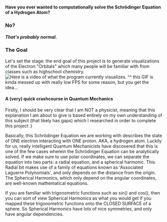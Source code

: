#### Have you ever wanted to computationally solve the Schrödinger Equation of a Hydrogen Atom?
### No?
##### That's probably normal.

### The Goal
Let's set the stage: the end goal of this project is to generate visualizations of the Electron "Orbitals" which many people will be familiar with from classes such as highschool chemistry.
![Here is a video of what the program currently visualizes.](./hydrogen-demo0.gif)
^^ this GIF is kinda messed up with really low FPS for some reason, but you get the idea...


#### A (very) quick crashcourse in Quantum Mechanics
Firstly, I should be very clear that I am NOT a physicist, meaning that this explanation I am about to give is based entirely on my own understanding of this subject (that likely has gaps) which I researched in order to complete this project :)

Basically, this Schrödinger Equation we are working with describes the state of ONE electron interacting with ONE proton. AKA, a hydrogen atom. 
Luckily for us, really intelligent Quantum Mechanicists have discovered that this is one of the few cases wherein the Schrödinger Equation can be analytically solved. If we make sure to use polar coordinates, we can 
separate the equation into two parts: a radial equation, and a spherical harmonic. This Radial bit makes use of a family of equations known as 'Associated Laguerre Polynomials', and only depends on the distance from the origin. The Spherical Harmonics, which only depend on the angular coordinates, are well-known mathematical equations. 

If you are familiar with trigonometric functions such as sin() and cos(), then you can sort of view Spherical Harmonics as what you would get if you mapped these trigonometric functions onto the CLOSED SURFACE of a sphere. So Spherical Harmonics have lots of nice symmetries, and only have angular dependencies. 


